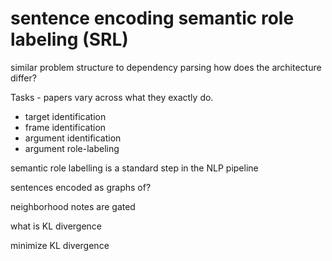 # sentence encoding semantic role labeling (SRL)
similar problem structure to dependency parsing
how does the architecture differ?

Tasks - papers vary across what they exactly do.
- target identification
- frame identification
- argument identification
- argument role-labeling

semantic role labelling is a standard step in the NLP pipeline


sentences encoded as graphs of?

neighborhood notes are gated

what is KL divergence


minimize KL divergence
